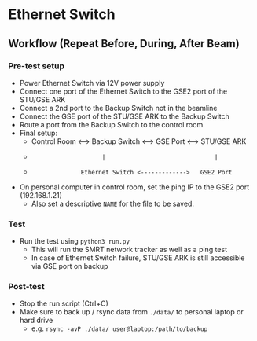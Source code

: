 # Ethernet Switch

## Workflow (Repeat Before, During, After Beam)

### Pre-test setup
- Power Ethernet Switch via 12V power supply
- Connect one port of the Ethernet Switch to the GSE2 port of the STU/GSE ARK
- Connect a 2nd port to the Backup Switch not in the beamline
- Connect the GSE port of the STU/GSE ARK to the Backup Switch
- Route a port from the Backup Switch to the control room.
- Final setup:
  - Control Room <--> Backup Switch <--> GSE Port <--> STU/GSE ARK
  -                         |                               |
  -                   Ethernet Switch <------------->   GSE2 Port
- On personal computer in control room, set the ping IP to the GSE2 port (192.168.1.21)
  - Also set a descriptive `NAME` for the file to be saved.

### Test
- Run the test using `python3 run.py`
  - This will run the SMRT network tracker as well as a ping test
  - In case of Ethernet Switch failure, STU/GSE ARK is still accessible via GSE port on backup

### Post-test
- Stop the run script (Ctrl+C)
- Make sure to back up / rsync data from `./data/` to personal laptop or hard drive
  - e.g. `rsync -avP ./data/ user@laptop:/path/to/backup`
